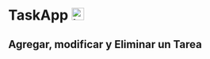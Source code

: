 
<h1> TaskApp <img src="https://github.com/gfCrova/gfCrova/assets/103906625/69c414fb-69e8-4a9f-9db4-4ba4bab6af8c" alt="javascript" width="25" height="25"/> </h1>

## Agregar, modificar y Eliminar un Tarea



